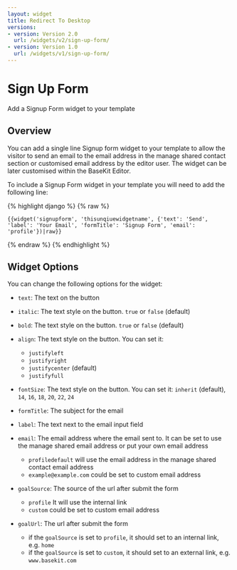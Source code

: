 ```yaml
---
layout: widget
title: Redirect To Desktop
versions:
- version: Version 2.0
  url: /widgets/v2/sign-up-form/
- version: Version 1.0
  url: /widgets/v1/sign-up-form/
---
```


# Sign Up Form

Add a Signup Form widget to your template

## Overview

You can add a single line Signup form widget to your template to allow the visitor to send an email to the email address in the manage shared contact section or customised email address by the editor user. The widget can be later customised within the BaseKit Editor. 

To include a Signup Form widget in your template you will need to add the following line:

{% highlight django %}
{% raw %}

	{{widget('signupform', 'thisunqiuewidgetname', {'text': 'Send', 'label': 'Your Email', 'formTitle': 'Signup Form', 'email': 'profile'})|raw}}

{% endraw %}
{% endhighlight %}

## Widget Options

You can change the following options for the widget:

* ```text```: The text on the button

* ```italic```: The text style on the button. ```true``` or ```false``` (default)

* ```bold```: The text style on the button. ```true``` or ```false``` (default)

* ```align```: The text style on the button. You can set it:

  * ```justifyleft```
  * ```justifyright```
  * ```justifycenter``` (default)
  * ```justifyfull```

* ```fontSize```: The text style on the button. You can set it: ```inherit``` (default), ```14```, ```16```, ```18```, ```20```, ```22```, ```24```

* ```formTitle```: The subject for the email

* ```label```: The text next to the email input field

* ```email```: The email address where the email sent to. It can be set to use the manage shared email address or put your own email address

  * ```profiledefault``` will use the email address in the manage shared contact email address
  * ```example@example.com``` could be set to custom email address

* ```goalSource```: The source of the url after submit the form

  * ```profile``` It will use the internal link
  * ```custom``` could be set to custom email address

* ```goalUrl```: The url after submit the form

  * if the ```goalSource``` is set to ```profile```, it should set to an internal link, e.g. ```home```
  * if the ```goalSource``` is set to ```custom```, it should set to an external link, e.g. ```www.basekit.com```
